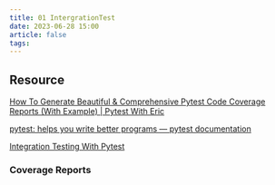```yaml
---
title: 01 IntergrationTest
date: 2023-06-28 15:00
article: false
tags:
---
```


## Resource

[How To Generate Beautiful & Comprehensive Pytest Code Coverage Reports (With Example) | Pytest With Eric](https://pytest-with-eric.com/pytest-best-practices/pytest-code-coverage-reports/)

[pytest: helps you write better programs — pytest documentation](https://docs.pytest.org/en/7.3.x/)

[Integration Testing With Pytest](https://www.ondiek-elijah.me/blog/integration-testing-with-pytest)

### Coverage Reports
